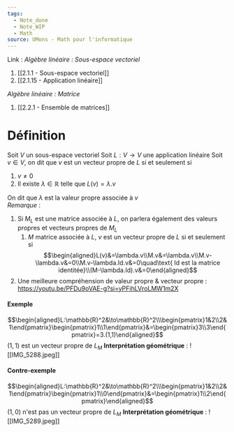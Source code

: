 ```yaml
---
tags:
  - Note_done
  - Note_WIP
  - Math
source: UMons - Math pour l'informatique
---
```


Link :
_Algèbre linéaire : Sous-espace vectoriel_
1. [[2.1.1 - Sous-espace vectoriel]]
1. [[2.1.15 - Application linéaire]]

_Algèbre linéaire : Matrice_
1. [[2.2.1 - Ensemble de matrices]]

# Définition
Soit $V$ un sous-espace vectoriel 
Soit $L : V \to V$ une application linéaire 
Soit $v \in V$, on dit que $v$ est un vecteur propre de $L$ si et seulement si 
1. $v \neq 0$ 
2. Il existe $\lambda \in \mathbb{R}$ telle que $L(v)= \lambda . v$ 

On dit que $\lambda$ est la valeur propre associée à $v$ 
\
_Remarque_ :
1. Si $M_L$ est une matrice associée à $L$, on parlera également des valeurs propres et vecteurs propres de $M_L$ 
	1. $M$ matrice associée à $L$, $v$ est un vecteur propre de $L$ si et seulement si $$\begin{aligned}L(v)&=\lambda.v\\M.v&=\lambda.v\\M.v-\lambda.v&=0\\M.v-\lambda.Id.v&=0\quad\text{ Id est la matrice identitée}\\(M-\lambda.Id).v&=0\end{aligned}$$ 
2. Une meilleure compréhension de valeur propre & vecteur propre : https://youtu.be/PFDu9oVAE-g?si=yPFihLVroLMW1m2X

#### Exemple
$$\begin{aligned}L:\mathbb{R}^2&\to\mathbb{R}^2\\\begin{pmatrix}1&2\\2&1\end{pmatrix}\begin{pmatrix}1\\1\end{pmatrix}&=\begin{pmatrix}3\\3\end{pmatrix}=3.(1,1)\end{aligned}$$ $(1,1)$ est un vecteur propre de $L_M$ 
**Interprétation géométrique** : ![[IMG_5288.jpeg]]
#### Contre-exemple
$$\begin{aligned}L:\mathbb{R}^2&\to\mathbb{R}^2\\\begin{pmatrix}1&2\\2&1\end{pmatrix}\begin{pmatrix}1\\0\end{pmatrix}&=\begin{pmatrix}1\\2\end{pmatrix}\end{aligned}$$ $(1,0)$ n'est pas un vecteur propre de $L_M$ 
**Interprétation géométrique** : ![[IMG_5289.jpeg]]

